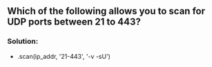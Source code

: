 ## Which of the following allows you to scan for UDP ports between 21 to 443?

### Solution:
* .scan(ip_addr, '21-443', '-v -sU')